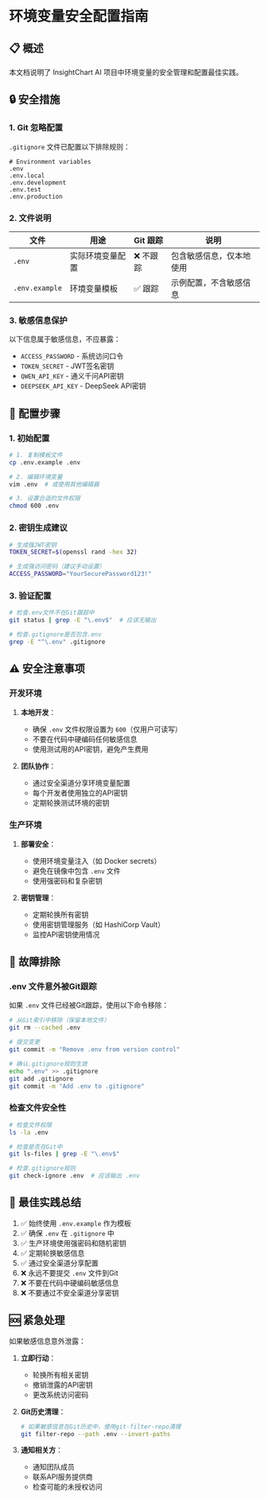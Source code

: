 # 环境变量安全配置指南

## 📋 概述

本文档说明了 InsightChart AI 项目中环境变量的安全管理和配置最佳实践。

## 🔒 安全措施

### 1. Git 忽略配置

`.gitignore` 文件已配置以下排除规则：

```gitignore
# Environment variables
.env
.env.local
.env.development
.env.test
.env.production
```

### 2. 文件说明

| 文件 | 用途 | Git 跟踪 | 说明 |
|------|------|----------|------|
| `.env` | 实际环境变量配置 | ❌ 不跟踪 | 包含敏感信息，仅本地使用 |
| `.env.example` | 环境变量模板 | ✅ 跟踪 | 示例配置，不含敏感信息 |

### 3. 敏感信息保护

以下信息属于敏感信息，不应暴露：

- `ACCESS_PASSWORD` - 系统访问口令
- `TOKEN_SECRET` - JWT签名密钥
- `QWEN_API_KEY` - 通义千问API密钥
- `DEEPSEEK_API_KEY` - DeepSeek API密钥

## 🚀 配置步骤

### 1. 初始配置

```bash
# 1. 复制模板文件
cp .env.example .env

# 2. 编辑环境变量
vim .env  # 或使用其他编辑器

# 3. 设置合适的文件权限
chmod 600 .env
```

### 2. 密钥生成建议

```bash
# 生成强JWT密钥
TOKEN_SECRET=$(openssl rand -hex 32)

# 生成强访问密码（建议手动设置）
ACCESS_PASSWORD="YourSecurePassword123!"
```

### 3. 验证配置

```bash
# 检查.env文件不在Git跟踪中
git status | grep -E "\.env$"  # 应该无输出

# 检查.gitignore是否包含.env
grep -E "^\.env" .gitignore
```

## ⚠️ 安全注意事项

### 开发环境

1. **本地开发**：
   - 确保 `.env` 文件权限设置为 `600`（仅用户可读写）
   - 不要在代码中硬编码任何敏感信息
   - 使用测试用的API密钥，避免产生费用

2. **团队协作**：
   - 通过安全渠道分享环境变量配置
   - 每个开发者使用独立的API密钥
   - 定期轮换测试环境的密钥

### 生产环境

1. **部署安全**：
   - 使用环境变量注入（如 Docker secrets）
   - 避免在镜像中包含 `.env` 文件
   - 使用强密码和复杂密钥

2. **密钥管理**：
   - 定期轮换所有密钥
   - 使用密钥管理服务（如 HashiCorp Vault）
   - 监控API密钥使用情况

## 🔧 故障排除

### .env 文件意外被Git跟踪

如果 `.env` 文件已经被Git跟踪，使用以下命令移除：

```bash
# 从Git索引中移除（保留本地文件）
git rm --cached .env

# 提交变更
git commit -m "Remove .env from version control"

# 确认.gitignore规则生效
echo ".env" >> .gitignore
git add .gitignore
git commit -m "Add .env to .gitignore"
```

### 检查文件安全性

```bash
# 检查文件权限
ls -la .env

# 检查是否在Git中
git ls-files | grep -E "\.env$"

# 检查.gitignore规则
git check-ignore .env  # 应该输出 .env
```

## 📝 最佳实践总结

1. ✅ 始终使用 `.env.example` 作为模板
2. ✅ 确保 `.env` 在 `.gitignore` 中
3. ✅ 生产环境使用强密码和随机密钥
4. ✅ 定期轮换敏感信息
5. ✅ 通过安全渠道分享配置
6. ❌ 永远不要提交 `.env` 文件到Git
7. ❌ 不要在代码中硬编码敏感信息
8. ❌ 不要通过不安全渠道分享密钥

## 🆘 紧急处理

如果敏感信息意外泄露：

1. **立即行动**：
   - 轮换所有相关密钥
   - 撤销泄露的API密钥
   - 更改系统访问密码

2. **Git历史清理**：
   ```bash
   # 如果敏感信息在Git历史中，使用git-filter-repo清理
   git filter-repo --path .env --invert-paths
   ```

3. **通知相关方**：
   - 通知团队成员
   - 联系API服务提供商
   - 检查可能的未授权访问